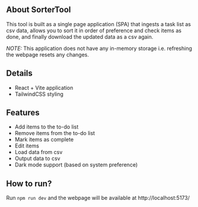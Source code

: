 ## About SorterTool

This tool is built as a single page application (SPA) that ingests a task list as csv data, allows you to sort it in order of preference and check items as done, and finally download the updated data as a csv again.

_NOTE:_ This application does not have any in-memory storage i.e. refreshing the webpage resets any changes.

## Details

* React + Vite application
* TailwindCSS styling

## Features

* Add items to the to-do list
* Remove items from the to-do list
* Mark items as complete
* Edit items
* Load data from csv
* Output data to csv
* Dark mode support (based on system preference)

## How to run?

Run `npm run dev` and the webpage will be available at http://localhost:5173/
